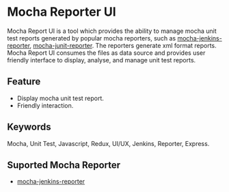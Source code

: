# Mocha Reporter UI

Mocha Report UI is a tool which provides the ability to manage mocha unit test reports generated by popular mocha reporters, such as [mocha-jenkins-reporter](https://github.com/juhovh/mocha-jenkins-reporter), [mocha-junit-reporter](https://github.com/michaelleeallen/mocha-junit-reporter). The reporters generate xml format reports. Mocha Report UI consumes the files as data source and provides user friendly interface to display, analyse, and manage unit test reports.

## Feature

- Display mocha unit test report.
- Friendly interaction.

## Keywords

  Mocha, Unit Test, Javascript, Redux, UI/UX, Jenkins, Reporter, Express.

## Suported Mocha Reporter
- [mocha-jenkins-reporter](https://github.com/juhovh/mocha-jenkins-reporter)